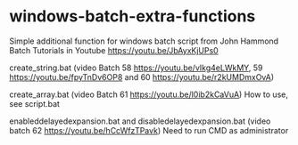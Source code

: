 # windows-batch-extra-functions
Simple additional function for windows batch script from John Hammond Batch Tutorials in Youtube https://youtu.be/JbAyxKjUPs0

create_string.bat (video Batch 58 https://youtu.be/vIkg4eLWkMY, 59 https://youtu.be/fpyTnDv6OP8 and 60 https://youtu.be/r2kUMDmxOvA)

create_array.bat (video Batch 61 https://youtu.be/l0ib2kCaVuA)
How to use, see script.bat

enableddelayedexpansion.bat and disabledelayedexpansion.bat (video batch 62 https://youtu.be/hCcWfzTPavk)
Need to run CMD as administrator
